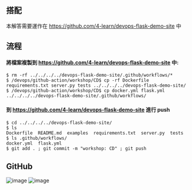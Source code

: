 ## 搭配
本解答需要運作在 https://github.com/4-learn/devops-flask-demo-site 中

## 流程

#### 將檔案複製到 https://github.com/4-learn/devops-flask-demo-site 中:
```bash=
$ rm -rf ../../../../devops-flask-demo-site/.github/workflows/*
$ /devops/github-action/workshop/CD$ cp -rf Dockerfile requirements.txt server.py tests ../../../../devops-flask-demo-site/
$ /devops/github-action/workshop/CD$ cp docker.yml flask.yml ../../../../devops-flask-demo-site/.github/workflows/
```

#### 到 https://github.com/4-learn/devops-flask-demo-site 進行 push
```bash=
$ cd ../../../../devops-flask-demo-site/
$ ls
Dockerfile  README.md  examples  requirements.txt  server.py  tests
$ ls .github/workflows/
docker.yml  flask.yml
$ git add . ; git commit -m "workshop: CD" ; git push
```

## GitHub
![image](https://github.com/4-learn/devops/assets/185872/cb744b60-6c11-4529-a1d7-aad9937a87e2)
![image](https://github.com/4-learn/devops/assets/185872/e4a6d1d0-3c74-4f0b-b122-fdc7bdb603a0)

